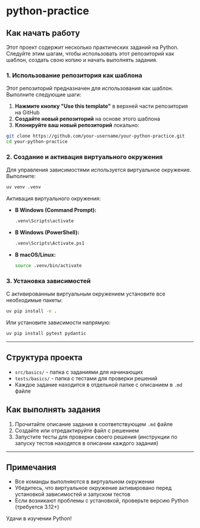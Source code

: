 # python-practice

## Как начать работу

Этот проект содержит несколько практических заданий на Python. Следуйте этим шагам, чтобы использовать этот репозиторий как шаблон, создать свою копию и начать выполнять задания.

### 1. Использование репозитория как шаблона

Этот репозиторий предназначен для использования как шаблон. Выполните следующие шаги:

1. **Нажмите кнопку "Use this template"** в верхней части репозитория на GitHub
2. **Создайте новый репозиторий** на основе этого шаблона
3. **Клонируйте ваш новый репозиторий** локально:

```sh
git clone https://github.com/your-username/your-python-practice.git
cd your-python-practice
```

### 2. Создание и активация виртуального окружения

Для управления зависимостями используется виртуальное окружение. Выполните:

```sh
uv venv .venv
```

Активация виртуального окружения:

- **В Windows (Command Prompt):**
  ```sh
  .venv\Scripts\activate
  ```
- **В Windows (PowerShell):**
  ```sh
  .venv\Scripts\Activate.ps1
  ```
- **В macOS/Linux:**
  ```sh
  source .venv/bin/activate
  ```

### 3. Установка зависимостей

С активированным виртуальным окружением установите все необходимые пакеты:

```sh
uv pip install -e .
```

Или установите зависимости напрямую:

```sh
uv pip install pytest pydantic
```

---

## Структура проекта

- `src/basics/` - папка с заданиями для начинающих
- `tests/basics/` - папка с тестами для проверки решений
- Каждое задание находится в отдельной папке с описанием в `.md` файле

## Как выполнять задания

1. Прочитайте описание задания в соответствующем `.md` файле
2. Создайте или отредактируйте файл с решением
3. Запустите тесты для проверки своего решения (инструкции по запуску тестов находятся в описании каждого задания)

---

## Примечания

- Все команды выполняются в виртуальном окружении
- Убедитесь, что виртуальное окружение активировано перед установкой зависимостей и запуском тестов
- Если возникают проблемы с установкой, проверьте версию Python (требуется 3.12+)

Удачи в изучении Python!